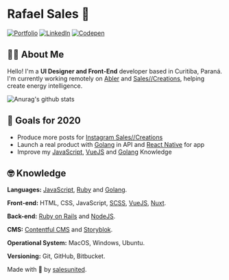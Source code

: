 # Rafael Sales 👾

[![Portfolio](https://img.shields.io/static/v1?label=Portfolio&message=%20&logo=GoogleChrome&color=blue&style=flat-square&logoColor=white)](https://salescreations.com.br/) [![LinkedIn](https://img.shields.io/static/v1?label=LinkedIn&message=%20&color=blue&logo=LinkedIn&style=flat-square&logoColor=white)](https://www.linkedin.com/in/salescreations/) [![Codepen](https://img.shields.io/static/v1?label=Codepen&message=%20&color=blue&logo=Codepen&style=flat-square&logoColor=white)](https://codepen.io/rsales)

## 🖖🏼 About Me
Hello! I'm a **UI Designer and Front-End** developer based in Curitiba, Paraná. I'm currently working remotely on [Abler](https://github.com/Abler-Recrutamento-Digital) and [Sales//Creations](https://github.com/SalesCreations), helping create energy intelligence.

![Anurag's github stats](https://github-readme-stats.vercel.app/api?username=rsales&show_icons=true&theme=dracula)

## 🔭 Goals for 2020

- Produce more posts for [Instagram Sales//Creations](https://www.instagram.com/salescreations/)
- Launch a real product with [Golang](https://golang.org/) in API and [React Native](https://reactnative.dev/) for app
- Improve my [JavaScript](https://developer.mozilla.org/pt-BR/docs/Web/JavaScript), [VueJS](https://vuejs.org/) and [Golang](https://golang.org/) Knowledge

## 🤓 Knowledge

**Languages:** 
[JavaScript](https://developer.mozilla.org/pt-BR/docs/Web/JavaScript), [Ruby](https://www.ruby-lang.org/pt/) and [Golang](https://golang.org/).

**Front-end:**
HTML, CSS, JavaScript, [SCSS](https://sass-lang.com/guide), [VueJS](https://vuejs.org/), [Nuxt](https://nuxtjs.org/).

**Back-end:**
[Ruby on Rails](https://rubyonrails.org/) and [NodeJS](https://nodejs.org/en/).

**CMS:**
[Contentful CMS](https://www.contentful.com/) and [Storyblok](https://www.storyblok.com/).

**Operational System:**
MacOS, Windows, Ubuntu.

**Versioning:**
Git, GitHub, Bitbucket.

Made with 💙 by [salesunited](https://www.instagram.com/salesunited/).
